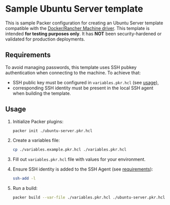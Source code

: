 # Sample Ubuntu Server template

This is sample Packer configuration for creating an Ubuntu Server template compatible with the [Docker/Rancher Machine driver](../../../README.md). This template is intended **for testing purposes only**. It has **NOT** been security-hardened or validated for production deployments.

## Requirements

To avoid managing passwords, this template uses SSH pubkey authentication when connecting to the machine. To achieve that:

* SSH public key must be configured in `variables.pkr.hcl` (see [usage](#usage)),
* corresponding SSH identity must be present in the local SSH agent when building the template.

## Usage

1. Initialize Packer plugins:

    ```sh
    packer init ./ubuntu-server.pkr.hcl
    ```

1. Create a variables file:

    ```sh
    cp ./variables.example.pkr.hcl ./variables.pkr.hcl
    ```

1. Fill out `variables.pkr.hcl` file with values for your environment.

1. Ensure SSH identity is added to the SSH Agent (see [requirements](#requirements)):

    ```sh
    ssh-add -l
    ```

1. Run a build:

    ```sh
    packer build --var-file ./variables.pkr.hcl ./ubuntu-server.pkr.hcl
    ```
